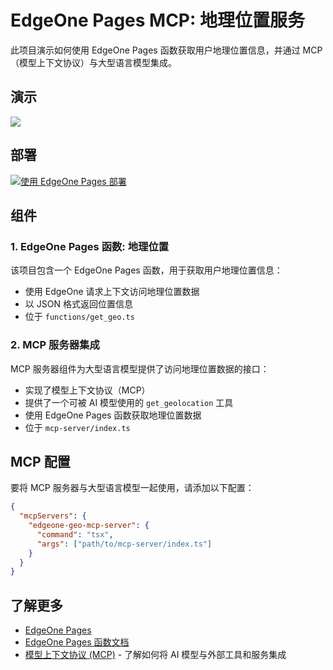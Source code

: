 # EdgeOne Pages MCP: 地理位置服务

此项目演示如何使用 EdgeOne Pages 函数获取用户地理位置信息，并通过 MCP（模型上下文协议）与大型语言模型集成。

## 演示

![](https://cloudcache.tencent-cloud.com/qcloud/ui/static/static_source_business/f180b5ae-0e9c-40a8-a76a-b8f2a5e6108f.gif)

## 部署

[![使用 EdgeOne Pages 部署](https://cdnstatic.tencentcs.com/edgeone/pages/deploy.svg)](https://console.cloud.tencent.com/edgeone/pages/new?template=mcp-geo)

## 组件

### 1. EdgeOne Pages 函数: 地理位置

该项目包含一个 EdgeOne Pages 函数，用于获取用户地理位置信息：

* 使用 EdgeOne 请求上下文访问地理位置数据
* 以 JSON 格式返回位置信息
* 位于 `functions/get_geo.ts`

### 2. MCP 服务器集成

MCP 服务器组件为大型语言模型提供了访问地理位置数据的接口：

* 实现了模型上下文协议（MCP）
* 提供了一个可被 AI 模型使用的 `get_geolocation` 工具
* 使用 EdgeOne Pages 函数获取地理位置数据
* 位于 `mcp-server/index.ts`

## MCP 配置

要将 MCP 服务器与大型语言模型一起使用，请添加以下配置：

```json
{
  "mcpServers": {
    "edgeone-geo-mcp-server": {
      "command": "tsx",
      "args": ["path/to/mcp-server/index.ts"]
    }
  }
}
```

## 了解更多

* [EdgeOne Pages](https://edgeone.ai/products/pages)
* [EdgeOne Pages 函数文档](https://edgeone.ai/document/162227908259442688)
* [模型上下文协议 (MCP)](https://modelcontextprotocol.github.io) - 了解如何将 AI 模型与外部工具和服务集成
